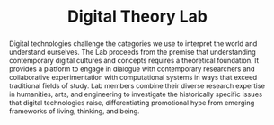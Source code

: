 ---
pid: digital-theory-lab
done: true
title: Digital Theory Lab
featured: true
category: Other
tags:
- digital-theory
- machine-learning
abstract: Digital technologies challenge the categories we use to interpret the world
  and understand ourselves. The Lab proceeds from the premise that understanding contemporary
  digital cultures and concepts requires a theoretical foundation. It provides a platform
  to engage in dialogue with contemporary researchers and collaborative experimentation
  with computational systems in ways that exceed traditional fields of study. Lab
  members combine their diverse research expertise in humanities, arts, and engineering
  to investigate the historically specific issues that digital technologies raise,
  differentiating promotional hype from emerging frameworks of living, thinking, and
  being.
pis:
- weatherby
- coble
link: https://hlabs.nyuhumanities.org/digital-theory/
image: https://nyu-dh.github.io/website-media/files/projects/digital-theory.jpg
order: '001'
layout: project
---